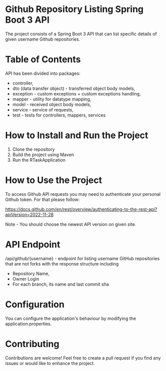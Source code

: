 
# Github Repository Listing Spring Boot 3 API

The project consists of a Spring Boot 3 API that can list specific details of given username Github repositories.

# Table of Contents 

API has been divided into packages:
- controller,
- dto (data transfer object) - transferred object body models,
- exception - custom exceptions +  custom exceptions handling,
- mapper - utility for datatype mapping,
- model - received object body models,
- service - service of requests,
- test - tests for controllers, mappers, services

# How to Install and Run the Project
1) Clone the repository
2) Build the project using Maven
3) Run the RTaskApplication
# How to Use the Project
To access Github API requests you may need to authenticate your personal Github token. For that please follow:

https://docs.github.com/en/rest/overview/authenticating-to-the-rest-api?apiVersion=2022-11-28

Note - You should choose the newest API version on given site.

# API Endpoint
/api/github/{username}   - endpoint for listing username GitHub repositories that are not forks with the response structure including 
- Repository Name,
- Owner Login
- For each branch, its name and last commit sha 

# Configuration
You can configure the application's behaviour by modifying the application.properties.

# Contributing
Contributions are welcome! Feel free to create a pull request if you find any issues or would like to enhance the project.
